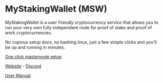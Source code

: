 # MyStakingWallet (MSW)
MyStakingWallet is a user friendly cryptocurrency service that allows you to run your very own fully independent node for proof of stake and proof of work cryptocurrencies.

No copious setup docs, no bashing linux, just a few simple clicks and you'll be up and running in minutes.

[One click masternode setup](https://streamable.com/nqmd6)

[Website](https://www.mystakingwallet.com) - [Discord](https://discord.gg/j4MebEY)

[User Manual](https://docs.google.com/presentation/d/e/2PACX-1vS-f-joOPyWZHqtP8Yp2mEYF4DhOxj4C81VDfh9NuPw_Mw_61WBR6tWJb4pMVVXxr0CrqCLngQN3s3X/pub?start=false&loop=false&delayms=3000)
